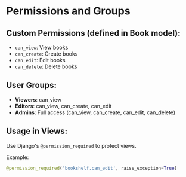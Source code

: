 # Permissions and Groups

## Custom Permissions (defined in Book model):
- `can_view`: View books
- `can_create`: Create books
- `can_edit`: Edit books
- `can_delete`: Delete books

## User Groups:
- **Viewers**: can_view
- **Editors**: can_view, can_create, can_edit
- **Admins**: Full access (can_view, can_create, can_edit, can_delete)

## Usage in Views:
Use Django's `@permission_required` to protect views.

Example:
```python
@permission_required('bookshelf.can_edit', raise_exception=True)
